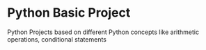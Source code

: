 # Python Basic Project
Python Projects based on different Python concepts like arithmetic operations, conditional statements
